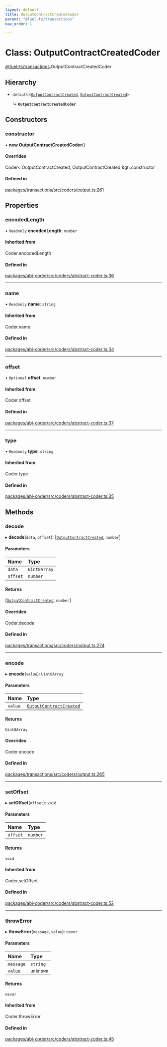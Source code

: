 ```yaml
---
layout: default
title: OutputContractCreatedCoder
parent: "@fuel-ts/transactions"
nav_order: 1

---
```


# Class: OutputContractCreatedCoder

[@fuel-ts/transactions](../index.md).OutputContractCreatedCoder

## Hierarchy

- `default`<[`OutputContractCreated`](../index.md#outputcontractcreated), [`OutputContractCreated`](../index.md#outputcontractcreated)\>

  ↳ **`OutputContractCreatedCoder`**

## Constructors

### constructor

• **new OutputContractCreatedCoder**()

#### Overrides

Coder&lt;
  OutputContractCreated,
  OutputContractCreated
\&gt;.constructor

#### Defined in

[packages/transactions/src/coders/output.ts:261](https://github.com/FuelLabs/fuels-ts/blob/master/packages/transactions/src/coders/output.ts#L261)

## Properties

### encodedLength

• `Readonly` **encodedLength**: `number`

#### Inherited from

Coder.encodedLength

#### Defined in

[packages/abi-coder/src/coders/abstract-coder.ts:36](https://github.com/FuelLabs/fuels-ts/blob/master/packages/abi-coder/src/coders/abstract-coder.ts#L36)

___

### name

• `Readonly` **name**: `string`

#### Inherited from

Coder.name

#### Defined in

[packages/abi-coder/src/coders/abstract-coder.ts:34](https://github.com/FuelLabs/fuels-ts/blob/master/packages/abi-coder/src/coders/abstract-coder.ts#L34)

___

### offset

• `Optional` **offset**: `number`

#### Inherited from

Coder.offset

#### Defined in

[packages/abi-coder/src/coders/abstract-coder.ts:37](https://github.com/FuelLabs/fuels-ts/blob/master/packages/abi-coder/src/coders/abstract-coder.ts#L37)

___

### type

• `Readonly` **type**: `string`

#### Inherited from

Coder.type

#### Defined in

[packages/abi-coder/src/coders/abstract-coder.ts:35](https://github.com/FuelLabs/fuels-ts/blob/master/packages/abi-coder/src/coders/abstract-coder.ts#L35)

## Methods

### decode

▸ **decode**(`data`, `offset`): [[`OutputContractCreated`](../index.md#outputcontractcreated), `number`]

#### Parameters

| Name | Type |
| :------ | :------ |
| `data` | `Uint8Array` |
| `offset` | `number` |

#### Returns

[[`OutputContractCreated`](../index.md#outputcontractcreated), `number`]

#### Overrides

Coder.decode

#### Defined in

[packages/transactions/src/coders/output.ts:274](https://github.com/FuelLabs/fuels-ts/blob/master/packages/transactions/src/coders/output.ts#L274)

___

### encode

▸ **encode**(`value`): `Uint8Array`

#### Parameters

| Name | Type |
| :------ | :------ |
| `value` | [`OutputContractCreated`](../index.md#outputcontractcreated) |

#### Returns

`Uint8Array`

#### Overrides

Coder.encode

#### Defined in

[packages/transactions/src/coders/output.ts:265](https://github.com/FuelLabs/fuels-ts/blob/master/packages/transactions/src/coders/output.ts#L265)

___

### setOffset

▸ **setOffset**(`offset`): `void`

#### Parameters

| Name | Type |
| :------ | :------ |
| `offset` | `number` |

#### Returns

`void`

#### Inherited from

Coder.setOffset

#### Defined in

[packages/abi-coder/src/coders/abstract-coder.ts:52](https://github.com/FuelLabs/fuels-ts/blob/master/packages/abi-coder/src/coders/abstract-coder.ts#L52)

___

### throwError

▸ **throwError**(`message`, `value`): `never`

#### Parameters

| Name | Type |
| :------ | :------ |
| `message` | `string` |
| `value` | `unknown` |

#### Returns

`never`

#### Inherited from

Coder.throwError

#### Defined in

[packages/abi-coder/src/coders/abstract-coder.ts:45](https://github.com/FuelLabs/fuels-ts/blob/master/packages/abi-coder/src/coders/abstract-coder.ts#L45)
